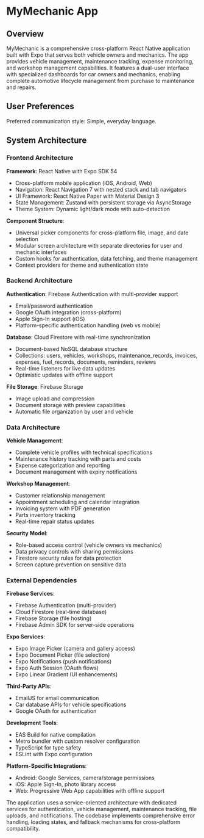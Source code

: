 # MyMechanic App

## Overview

MyMechanic is a comprehensive cross-platform React Native application built with Expo that serves both vehicle owners and mechanics. The app provides vehicle management, maintenance tracking, expense monitoring, and workshop management capabilities. It features a dual-user interface with specialized dashboards for car owners and mechanics, enabling complete automotive lifecycle management from purchase to maintenance and repairs.

## User Preferences

Preferred communication style: Simple, everyday language.

## System Architecture

### Frontend Architecture

**Framework**: React Native with Expo SDK 54
- Cross-platform mobile application (iOS, Android, Web)
- Navigation: React Navigation 7 with nested stack and tab navigators
- UI Framework: React Native Paper with Material Design 3
- State Management: Zustand with persistent storage via AsyncStorage
- Theme System: Dynamic light/dark mode with auto-detection

**Component Structure**:
- Universal picker components for cross-platform file, image, and date selection
- Modular screen architecture with separate directories for user and mechanic interfaces
- Custom hooks for authentication, data fetching, and theme management
- Context providers for theme and authentication state

### Backend Architecture

**Authentication**: Firebase Authentication with multi-provider support
- Email/password authentication
- Google OAuth integration (cross-platform)
- Apple Sign-In support (iOS)
- Platform-specific authentication handling (web vs mobile)

**Database**: Cloud Firestore with real-time synchronization
- Document-based NoSQL database structure
- Collections: users, vehicles, workshops, maintenance_records, invoices, expenses, fuel_records, documents, reminders, reviews
- Real-time listeners for live data updates
- Optimistic updates with offline support

**File Storage**: Firebase Storage
- Image upload and compression
- Document storage with preview capabilities
- Automatic file organization by user and vehicle

### Data Architecture

**Vehicle Management**:
- Complete vehicle profiles with technical specifications
- Maintenance history tracking with parts and costs
- Expense categorization and reporting
- Document management with expiry notifications

**Workshop Management**:
- Customer relationship management
- Appointment scheduling and calendar integration
- Invoicing system with PDF generation
- Parts inventory tracking
- Real-time repair status updates

**Security Model**:
- Role-based access control (vehicle owners vs mechanics)
- Data privacy controls with sharing permissions
- Firestore security rules for data protection
- Screen capture prevention on sensitive data

### External Dependencies

**Firebase Services**:
- Firebase Authentication (multi-provider)
- Cloud Firestore (real-time database)
- Firebase Storage (file hosting)
- Firebase Admin SDK for server-side operations

**Expo Services**:
- Expo Image Picker (camera and gallery access)
- Expo Document Picker (file selection)
- Expo Notifications (push notifications)
- Expo Auth Session (OAuth flows)
- Expo Linear Gradient (UI enhancements)

**Third-Party APIs**:
- EmailJS for email communication
- Car database APIs for vehicle specifications
- Google OAuth for authentication

**Development Tools**:
- EAS Build for native compilation
- Metro bundler with custom resolver configuration
- TypeScript for type safety
- ESLint with Expo configuration

**Platform-Specific Integrations**:
- Android: Google Services, camera/storage permissions
- iOS: Apple Sign-In, photo library access
- Web: Progressive Web App capabilities with offline support

The application uses a service-oriented architecture with dedicated services for authentication, vehicle management, maintenance tracking, file uploads, and notifications. The codebase implements comprehensive error handling, loading states, and fallback mechanisms for cross-platform compatibility.